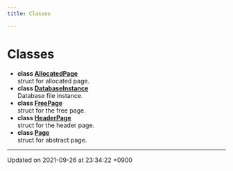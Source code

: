 ```yaml
---
title: Classes

---
```


# Classes




* **class [AllocatedPage](/Classes/structAllocatedPage)** <br>struct for allocated page. 
* **class [DatabaseInstance](/Classes/structDatabaseInstance)** <br>Database file instance. 
* **class [FreePage](/Classes/structFreePage)** <br>struct for the free page. 
* **class [HeaderPage](/Classes/structHeaderPage)** <br>struct for the header page. 
* **class [Page](/Classes/structPage)** <br>struct for abstract page. 



-------------------------------

Updated on 2021-09-26 at 23:34:22 +0900

